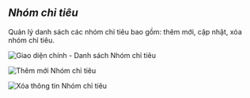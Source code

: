 ## *Nhóm chỉ tiêu*

Quản lý danh sách các nhóm chỉ tiêu bao gồm: thêm mới, cập nhật, xóa nhóm chỉ tiêu.

![](https://imgur.com/ufZae4p.png "Giao diện chính - Danh sách Nhóm chỉ tiêu")

![](https://imgur.com/8FKyMJK.png "Thêm mới Nhóm chỉ tiêu")

![](https://imgur.com/uQ711Ud.png "Xóa thông tin Nhóm chỉ tiêu")   